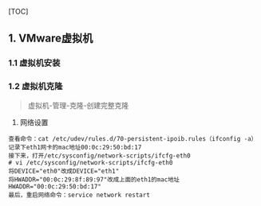 [TOC]

## 1. VMware虚拟机

### 1.1 虚拟机安装



### 1.2 虚拟机克隆

> 虚拟机-管理-克隆-创建完整克隆

1. 网络设置

```properties
查看命令：cat /etc/udev/rules.d/70-persistent-ipoib.rules（ifconfig -a）
记录下eth1网卡的mac地址00:0c:29:50:bd:17
接下来，打开/etc/sysconfig/network-scripts/ifcfg-eth0
# vi /etc/sysconfig/network-scripts/ifcfg-eth0
将DEVICE="eth0"改成DEVICE="eth1"
将HWADDR="00:0c:29:8f:89:97"改成上面的eth1的mac地址HWADDR="00:0c:29:50:bd:17"
最后，重启网络命令：service network restart
```

